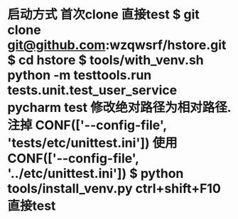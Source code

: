 # 启动方式 首次clone 直接test $ git clone git@github.com:wzqwsrf/hstore.git $ cd hstore $ tools/with_venv.sh python -m testtools.run tests.unit.test_user_service pycharm test 修改绝对路径为相对路径. 注掉 CONF(['--config-file', 'tests/etc/unittest.ini']) 使用 CONF(['--config-file', '../etc/unittest.ini']) $ python tools/install_venv.py ctrl+shift+F10直接test
